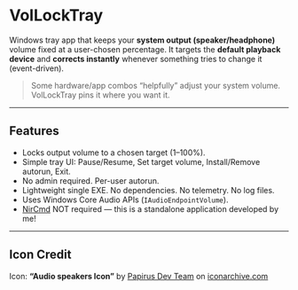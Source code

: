 # VolLockTray

Windows tray app that keeps your **system output (speaker/headphone)** volume fixed at a user-chosen percentage. It targets the **default playback device** and **corrects instantly** whenever something tries to change it (event-driven).

> Some hardware/app combos “helpfully” adjust your system volume. VolLockTray pins it where you want it.

---

## Features

- Locks output volume to a chosen target (1–100%).
- Simple tray UI: Pause/Resume, Set target volume, Install/Remove autorun, Exit.
- No admin required. Per-user autorun.
- Lightweight single EXE. No dependencies. No telemetry. No log files.
- Uses Windows Core Audio APIs (`IAudioEndpointVolume`).
- [NirCmd](https://www.nirsoft.net/utils/nircmd.html) NOT required — this is a standalone application developed by me!

---

## Icon Credit
Icon: **“Audio speakers Icon”** by [Papirus Dev Team](https://www.iconarchive.com/artist/papirus-team.html) on [iconarchive.com](https://www.iconarchive.com/show/papirus-devices-icons-by-papirus-team/audio-speakers-icon.html)
